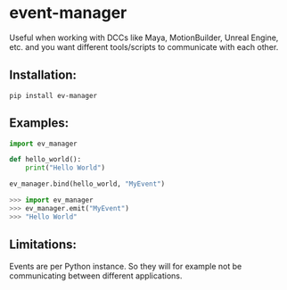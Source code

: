# event-manager

Useful when working with DCCs like Maya, MotionBuilder, Unreal Engine, etc. and you want different tools/scripts to communicate with each other.

## Installation:
```batch
pip install ev-manager
```

## Examples:

```python
import ev_manager

def hello_world():
    print("Hello World")

ev_manager.bind(hello_world, "MyEvent")
```

```python
>>> import ev_manager
>>> ev_manager.emit("MyEvent")
>>> "Hello World"
```

## Limitations:
Events are per Python instance. So they will for example not be communicating between different applications.